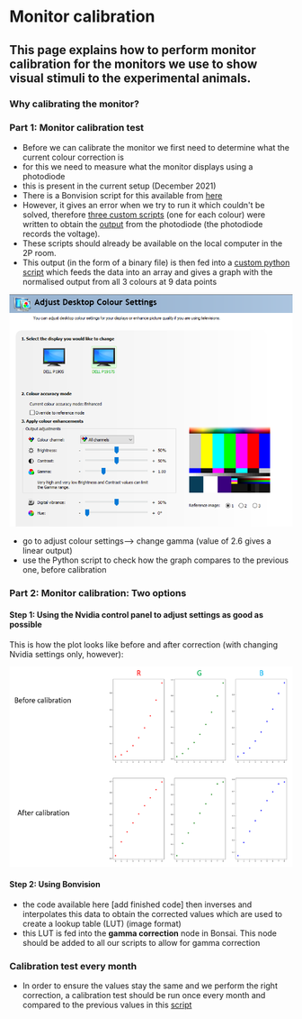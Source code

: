 # Monitor calibration

## This page explains how to perform monitor calibration for the monitors we use to show visual stimuli to the experimental animals.

### Why calibrating the monitor?

### Part 1: Monitor calibration test

- Before we can calibrate the monitor we first need to determine what the current colour correction is
- for this we need to measure what the monitor displays using a photodiode
- this is present in the current setup (December 2021)
- There is a Bonvision script for this available from [here](https://github.com/Schroeder-Lab/ExperimentalProtocols/blob/main/Bonvision/Maria/monitor_calibration/calibration_scripts_bonsai/GammaCalibration_Test.bonsai)
- However, it gives an error when we try to run it which couldn't be solved, therefore [three custom scripts](https://github.com/Schroeder-Lab/ExperimentalProtocols/tree/main/Bonvision/Maria/monitor_calibration/calibration_scripts_bonsai) (one for each colour) were written to obtain the [output](https://github.com/Schroeder-Lab/ExperimentalProtocols/tree/main/Bonvision/Maria/monitor_calibration/output_files) from the photodiode (the photodiode records the voltage).
- These scripts should already be available on the local computer in the 2P room.
- This output (in the form of a binary file) is then fed into a [custom python script](https://github.com/Schroeder-Lab/ExperimentalProtocols/blob/main/Bonvision/Maria/monitor_calibration/Calibration_Python_scripts/20220113_Calibration_Script_optimised.py) which feeds the data into an array and gives a graph with the normalised output from all 3 colours at 9 data points

![Nvidia](https://github.com/Schroeder-Lab/ExperimentalProtocols/blob/main/Bonvision/Maria/monitor_calibration/Figures/Nvidia%20control%20panel%20gamma%20adjustment.PNG)
- go to adjust colour settings--> change gamma (value of 2.6 gives a linear output)
- use the Python script to check how the graph compares to the previous one, before calibration

### Part 2: Monitor calibration: Two options
#### Step 1: Using the Nvidia control panel to adjust settings as good as possible
This is how the plot looks like before and after correction (with changing Nvidia settings only, however):

![corrected_output](https://github.com/Schroeder-Lab/ExperimentalProtocols/blob/main/Bonvision/Maria/monitor_calibration/Figures/before%20and%20after%20Calibration.PNG)

#### Step 2: Using Bonvision
- the code available here [add finished code] then inverses and interpolates this data to obtain the corrected values which are used to create a lookup table (LUT) (image format)
- this LUT is fed into the **gamma correction** node in Bonsai. This node should be added to all our scripts to allow for gamma correction


### Calibration test every month
- In order to ensure the values stay the same and we perform the right correction, a calibration test should be run once every month and compared to the previous values in this [script](https://github.com/Schroeder-Lab/ExperimentalProtocols/blob/main/Bonvision/Maria/monitor_calibration/comparing_old_and_new_output_values.py)
